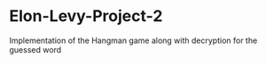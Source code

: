 # Elon-Levy-Project-2
Implementation of the Hangman game along with decryption for the guessed word
